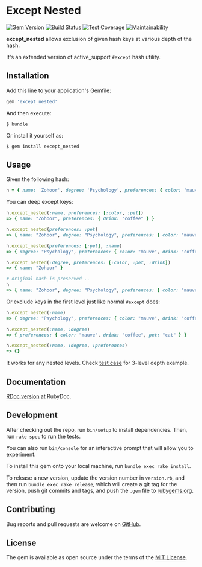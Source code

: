 # Except Nested
[![Gem Version](https://badge.fury.io/rb/except_nested.svg)](https://rubygems.org/gems/except_nested)
[![Build Status](https://www.travis-ci.com/abarrak/except_nested.svg?branch=master)](https://www.travis-ci.com/abarrak/except_nested)
[![Test Coverage](https://api.codeclimate.com/v1/badges/9c4a7dd09de4a3b328da/test_coverage)](https://codeclimate.com/github/abarrak/except_nested/test_coverage)
[![Maintainability](https://api.codeclimate.com/v1/badges/9c4a7dd09de4a3b328da/maintainability)](https://codeclimate.com/github/abarrak/except_nested/maintainability)

**except_nested** allows exclusion of given hash keys at various depth of the hash.

It's an extended version of active_support `#except` hash utility.

## Installation

Add this line to your application's Gemfile:

```ruby
gem 'except_nested'
```

And then execute:

```shell
$ bundle
```

Or install it yourself as:

```shell
$ gem install except_nested
```

## Usage
Given the following hash:

```ruby
h = { name: 'Zohoor', degree: 'Psychology', preferences: { color: 'mauve', drink: 'coffee', pet: 'cat' } }
```

You can deep except keys:

```ruby
h.except_nested(:name, preferences: [:color, :pet])
=> { name: "Zohoor", preferences: { drink: "coffee" } }

h.except_nested(preferences: :pet)
=> { name: "Zohoor", degree: "Psychology", preferences: { color: "mauve", drink: "coffee" } }

h.except_nested(preferences: [:pet], :name)
=> { degree: "Psychology", preferences: { color: "mauve", drink: "coffee" } }

h.except_nested(:degree, preferences: [:color, :pet, :drink])
=> { name: "Zohoor" }

# original hash is preserved ..
h
=> { name: "Zohoor", degree: "Psychology", preferences: { color: "mauve", drink: "coffee", pet: "cat" } }
```

Or exclude keys in the first level just like normal `#except` does:

```ruby
h.except_nested(:name)
=> { degree: "Psychology", preferences: { color: "mauve", drink: "coffee", pet: "cat" } }

h.except_nested(:name, :degree)
=> { preferences: { color: "mauve", drink: "coffee", pet: "cat" } }

h.except_nested(:name, :degree, :preferences)
=> {}
```

It works for any nested levels. Check [test case](https://github.com/abarrak/except_nested/blob/master/spec/except_nested_spec.rb#L87-L105) for 3-level depth example.

## Documentation

[RDoc version](http://www.rubydoc.info/gems/except_nested) at RubyDoc.

## Development

After checking out the repo, run `bin/setup` to install dependencies. Then, run `rake spec` to run the tests. 

You can also run `bin/console` for an interactive prompt that will allow you to experiment.

To install this gem onto your local machine, run `bundle exec rake install`. 

To release a new version, update the version number in `version.rb`, and then run `bundle exec rake release`, which will create a git tag for the version, push git commits and tags, and push the `.gem` file to [rubygems.org](https://rubygems.org).

## Contributing

Bug reports and pull requests are welcome on [GitHub](https://github.com/abarrak/except_nested).

## License

The gem is available as open source under the terms of the [MIT License](http://opensource.org/licenses/MIT).
